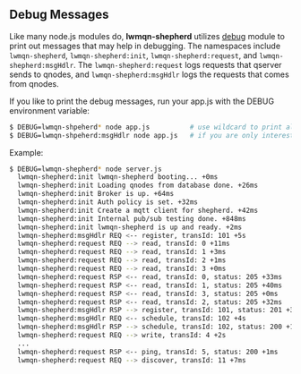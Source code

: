 ## Debug Messages

Like many node.js modules do, **lwmqn-shepherd** utilizes [debug](https://www.npmjs.com/package/debug) module to print out messages that may help in debugging. The namespaces include `lwmqn-shepherd`, `lwmqn-shepherd:init`, `lwmqn-shepherd:request`, and `lwmqn-shepherd:msgHdlr`. The `lwmqn-shepherd:request` logs requests that qserver sends to qnodes, and `lwmqn-shepherd:msgHdlr` logs the requests that comes from qnodes.

If you like to print the debug messages, run your app.js with the DEBUG environment variable:

```sh
$ DEBUG=lwmqn-shpeherd* node app.js          # use wildcard to print all lwmqn-shepherd messages
$ DEBUG=lwmqn-shpeherd:msgHdlr node app.js   # if you are only interested in lwmqn-shpeherd:msgHdlr messages
```

Example:

```sh
$ DEBUG=lwmqn-shepherd* node server.js
  lwmqn-shepherd:init lwmqn-shepherd booting... +0ms
  lwmqn-shepherd:init Loading qnodes from database done. +26ms
  lwmqn-shepherd:init Broker is up. +64ms
  lwmqn-shepherd:init Auth policy is set. +32ms
  lwmqn-shepherd:init Create a mqtt client for shepherd. +42ms
  lwmqn-shepherd:init Internal pub/sub testing done. +848ms
  lwmqn-shepherd:init lwmqn-shepherd is up and ready. +2ms
  lwmqn-shepherd:msgHdlr REQ <-- register, transId: 101 +5s
  lwmqn-shepherd:request REQ --> read, transId: 0 +11ms
  lwmqn-shepherd:request REQ --> read, transId: 1 +3ms
  lwmqn-shepherd:request REQ --> read, transId: 2 +1ms
  lwmqn-shepherd:request REQ --> read, transId: 3 +0ms
  lwmqn-shepherd:request RSP <-- read, transId: 0, status: 205 +33ms
  lwmqn-shepherd:request RSP <-- read, transId: 1, status: 205 +40ms
  lwmqn-shepherd:request RSP <-- read, transId: 3, status: 205 +0ms
  lwmqn-shepherd:request RSP <-- read, transId: 2, status: 205 +32ms
  lwmqn-shepherd:msgHdlr RSP --> register, transId: 101, status: 201 +39ms
  lwmqn-shepherd:msgHdlr REQ <-- schedule, transId: 102 +4s
  lwmqn-shepherd:msgHdlr RSP --> schedule, transId: 102, status: 200 +1ms
  lwmqn-shepherd:request REQ --> write, transId: 4 +2s
  ...
  lwmqn-shepherd:request RSP <-- ping, transId: 5, status: 200 +1ms
  lwmqn-shepherd:request REQ --> discover, transId: 11 +7ms
```
